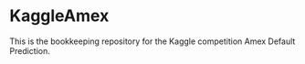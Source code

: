 # KaggleAmex

This is the bookkeeping repository for the Kaggle competition Amex Default Prediction.
